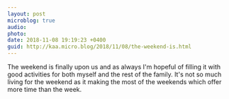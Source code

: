 ```yaml
---
layout: post
microblog: true
audio: 
photo: 
date: 2018-11-08 19:19:23 +0400
guid: http://kaa.micro.blog/2018/11/08/the-weekend-is.html
---
```

The weekend is finally upon us and as always I'm hopeful of filling it with good activities for both myself and the rest of the family. It's not so much living for the weekend as it making the most of the weekends which offer more time than the week.
